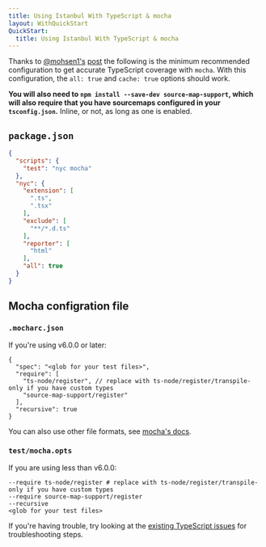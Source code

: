 ```yaml
---
title: Using Istanbul With TypeScript & mocha
layout: WithQuickStart
QuickStart:
  title: Using Istanbul With TypeScript & mocha
---
```


Thanks to [@mohsen1's](http://github.com/mohsen1) [post](http://azimi.me/2016/09/30/nyc-mocha-typescript.1.html) the following is the minimum recommended configuration to get accurate TypeScript coverage with `mocha`. With this configuration, the `all: true` and `cache: true` options should work.

**You will also need to `npm install --save-dev source-map-support`, which will also require that you have sourcemaps configured in your `tsconfig.json`.** Inline, or not, as long as one is enabled.

## `package.json`

```json
{
  "scripts": {
    "test": "nyc mocha"
  },
  "nyc": {
    "extension": [
      ".ts",
      ".tsx"
    ],
    "exclude": [
      "**/*.d.ts"
    ],
    "reporter": [
      "html"
    ],
    "all": true  
  }
}
```

## Mocha configration file
### `.mocharc.json`
If you're using v6.0.0 or later:

```json5
{
  "spec": "<glob for your test files>",
  "require": [
    "ts-node/register", // replace with ts-node/register/transpile-only if you have custom types
    "source-map-support/register"
  ],
  "recursive": true
}
```

You can also use other file formats, see [mocha's docs](https://mochajs.org/#configuring-mocha-nodejs).

### `test/mocha.opts`
If you are using less than v6.0.0:

```
--require ts-node/register # replace with ts-node/register/transpile-only if you have custom types
--require source-map-support/register
--recursive
<glob for your test files>
```

If you're having trouble, try looking at the [existing TypeScript issues](https://github.com/istanbuljs/nyc/issues?q=label%3ATypeScript) for troubleshooting steps.

